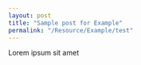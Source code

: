 ```yaml
---
layout: post
title: "Sample post for Example"
permalink: "/Resource/Example/test"
---
```

Lorem ipsum sit amet
